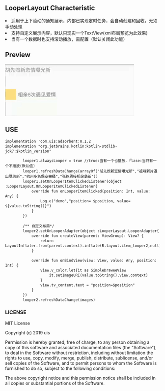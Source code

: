 ## LooperLayout Characteristic
<li>适用于上下滚动的通知展示，内部已实现定时任务，会自动创建和回收，无须手动处理</li>
<li>支持自定义展示内容，默认只现实一个TextView(xml布局预览为此效果)</li>
<li>当有一个数据时也支持滚动播放，需配置（默认关闭此功能）</li>

## Preview

![](/preview/aa_001.gif)

## USE
    implementation 'com.uis:adsorbent:0.1.2
    implementation "org.jetbrains.kotlin:kotlin-stdlib-jdk7:$kotlin_version"
    
```     
        looper1.alwaysLooper = true //true:当有一个也播放，flase:当只有一个不播放(默认值)
        looper1.refreshDataChange(arrayOf("胡先煦新恋情曝光新","祖峰新片退出戛纳新","杭州多名保安被捅","张铭恩接机徐璐新"))
        looper1.setOnLooperItemClickedListener(object :LooperLayout.OnLooperItemClickedListener{
            override fun onLooperItemClicked(position: Int, value: Any) {
                Log.e("demo","position= $position, value= ${value.toString()}")
            }
        })

        /** 自定义布局*/
        looper2.setOnLooperAdapter(object :LooperLayout.LooperAdapter{
            override fun createView(parent: ViewGroup): View? {
                return LayoutInflater.from(parent.context).inflate(R.layout.item_looper2,null)
            }

            override fun onBindView(view: View, value: Any, position: Int) {
                view.v_color.let{it as SimpleDraweeView
                    it.setImageURI(value.toString(),view.context)
                }
                view.tv_content.text = "position=$position"
            }
        })
        looper2.refreshDataChange(images)
```

### LICENSE
MIT License

Copyright (c) 2019 uis

Permission is hereby granted, free of charge, to any person obtaining a copy
of this software and associated documentation files (the "Software"), to deal
in the Software without restriction, including without limitation the rights
to use, copy, modify, merge, publish, distribute, sublicense, and/or sell
copies of the Software, and to permit persons to whom the Software is
furnished to do so, subject to the following conditions:

The above copyright notice and this permission notice shall be included in all
copies or substantial portions of the Software.
